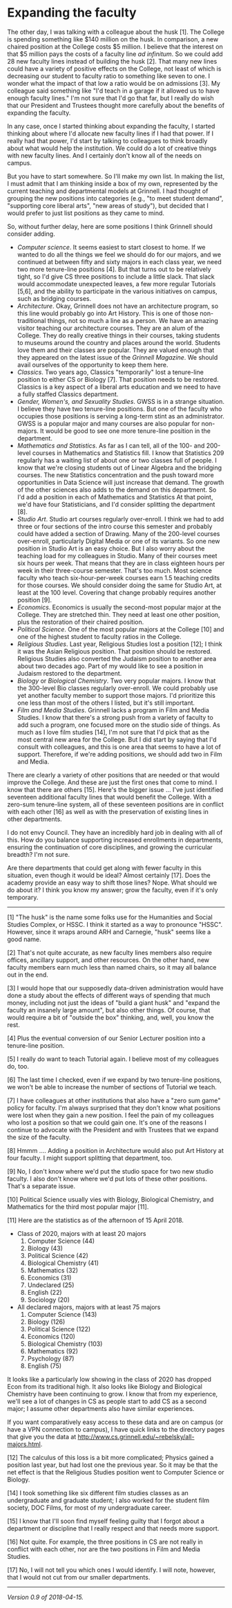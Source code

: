 Expanding the faculty
=====================

The other day, I was talking with a colleague about the husk [1].  The
College is spending something like $140 million on the husk.  In
comparison, a new chaired position at the College costs $5 million.
I believe that the interest on that $5 million pays the costs of a faculty
line _ad infinitum_.  So we could add 28 new faculty lines instead of
building the husk [2].  That many new lines could have a variety of
positive effects on the College, not least of which is decreasing our
student to faculty ratio to something like seven to one.  I wonder
what the impact of that low a ratio would be on admissions [3].  My
colleague said something like "I'd teach in a garage if it allowed us
to have enough faculty lines."  I'm not sure that I'd go that far, but
I really do wish that our President and Trustees thought more carefully
about the benefits of expanding the faculty.

In any case, once I started thinking about expanding the faculty, I started
thinking about where I'd allocate new faculty lines if I had that power.  If
I really had that power, I'd start by talking to colleagues to think
broadly about what would help the institution.  We could do a lot of
creative things with new faculty lines.  And I certainly don't know all
of the needs on campus.

But you have to start somewhere.  So I'll make my own list.  In making the
list, I must admit that I am thinking inside a box of my own, represented
by the current teaching and departmental models at Grinnell.  I had thought
of grouping the new positions into categories (e.g., "to meet student demand",
"supporting core liberal arts", "new areas of study"), but decided that I
would prefer to just list positions as they came to mind.

So, without further delay, here are some positions I think Grinnell should
consider adding.

* _Computer science_.  It seems easiest to start closest to home.  If we
  wanted to do all the things we feel we should do for our majors, and we
  continued at between fifty and sixty majors in each class year,
  we need two more tenure-line positions [4].  But that turns out to
  be relatively tight, so I'd give CS three positions to include a
  little slack.  That slack would accommodate unexpected leaves, a few
  more regular Tutorials [5,6], and the ability to participate in the various
  initiatives on campus, such as bridging courses.
* _Architecture_.  Okay, Grinnell does not have an architecture program,
  so this line would probably go into Art History.  This is one of those
  non-traditional things, not so much a line as a person.  We have
  an amazing visitor teaching our architecture courses.  They are
  an alum of the College.  They do really creative things in their
  courses, taking students to museums around the country and places
  around the world.  Students love them and their classes are popular.
  They are valued enough that they appeared on the latest issue of the
  _Grinnell Magazine_.  We should avail ourselves of the opportunity
  to keep them here.
* _Classics_.  Two years ago, Classics "temporarily" lost a tenure-line 
  position to either CS or Biology [7].  That position needs to be restored.
  Classics is a key aspect of a liberal arts education and we need to
  have a fully staffed Classics department.
* _Gender, Women's, and Sexuality Studies_.  GWSS is in a strange situation.
  I believe they have two tenure-line positions.  But one of the faculty
  who occupies those positions is serving a long-term stint as an
  administrator.  GWSS is a popular major and many courses are also
  popular for non-majors.  It would be good to see one more tenure-line
  position in the department.
* _Mathematics and Statistics_.  As far as I can tell, all of the 100-
  and 200-level courses in Mathematics and Statistics fill.  I know that
  Statistics 209 regularly has a waiting list of about one or two classes
  full of people.  I know that we're closing students out of Linear
  Algebra and the bridging courses.  The new Statistics concentration
  and the push toward more opportunities in Data Science will just
  increase that demand.  The growth of the other sciences also adds
  to the demand on this department.  So I'd add a position in each of
  Mathematics and Statistics At that point, we'd have four Statisticians,
  and I'd consider splitting the department [8].
* _Studio Art_.  Studio art courses regularly over-enroll.  I think we had
  to add three or four sections of the intro course this semester and
  probably could have added a section of Drawing.  Many of the 200-level
  courses over-enroll, particularly Digital Media or one of its variants.
  So one new position in Studio Art is an easy choice.  But I also worry
  about the teaching load for my colleagues in Studio.  Many of their
  courses meet six hours per week.  That means that they are in class
  eighteen hours per week in their three-course semester.  That's too much.
  Most science faculty who teach six-hour-per-week courses earn 1.5 teaching
  credits for those courses.  We should consider doing the same for
  Studio Art, at least at the 100 level.  Covering that change probably
  requires another position [9].  
* _Economics_.  Economics is usually the second-most popular major 
  at the College.  They are stretched thin.  They need at least one other 
  position, plus the restoration of their chaired position.
* _Political Science_.  One of the most popular majors at the College  [10]
  and one of the highest student to faculty ratios in the College.
* _Religious Studies_.  Last year, Religious Studies lost a position
  [12]; I think it was the Asian Religious position.  That position should
  be restored.  Religious Studies also converted the Judaism position
  to another area about two decades ago.  Part of my would like to see
  a position in Judaism restored to the department.
* _Biology_ or _Biological Chemistry_.  Two very popular majors.  I know
  that the 300-level Bio classes regularly over-enroll.  We could probably
  use yet another faculty member to support those majors.  I'd prioritize
  this one less than most of the others I listed, but it's still important.
* _Film and Media Studies_.  Grinnell lacks a program in Film and Media
  Studies.  I know that there's a strong push from a variety of faculty
  to add such a program, one focused more on the studio side of things.
  As much as I love film studies [14], I'm not sure that I'd pick that
  as the most central new area for the College.  But I did start by
  saying that I'd consult with colleagues, and this is one area that
  seems to have a lot of support.  Therefore, if we're adding positions,
  we should add two in Film and Media.

There are clearly a variety of other positions that are needed or that
would improve the College.  And these are just the first ones that come
to mind.  I know that there are others [15].  Here's the bigger issue ...
I've just identified seventeen additional faculty lines that would
benefit the College.  With a zero-sum tenure-line system, all of these
seventeen positions are in conflict with each other [16] as well as with
the preservation of existing lines in other departments.

I do not envy Council.  They have an incredibly hard job in dealing with
all of this.  How do you balance supporting increased enrollments in 
departments, ensuring the continuation of core disciplines, and growing
the curricular breadth?  I'm not sure.

Are there departments that could get along with fewer faculty in this
situation, even though it would be ideal?  Almost certainly [17].
Does the academy provide an easy way to shift those lines?  Nope.  What
should we do about it?  I think you know my answer; grow the faculty,
even if it's only temporary.

---

[1] "The husk" is the name some folks use for the Humanities and Social
Studies Complex, or HSSC.  I think it started as a way to pronounce "HSSC".
However, since it wraps around ARH and Carnegie, "husk" seems like a
good name.

[2] That's not quite accurate, as new faculty lines members also require
offices, ancillary support, and other resources.  On the other hand, new
faculty members earn much less than named chairs, so it may all balance
out in the end.

[3] I would hope that our supposedly data-driven administration would
have done a study about the effects of different ways of spending that
much money, including not just the ideas of "build a giant husk" and
"expand the faculty an insanely large amount", but also other things.
Of course, that would require a bit of "outside the box" thinking, and,
well, you know the rest.

[4] Plus the eventual conversion of our Senior Lecturer position into a
tenure-line position.

[5] I really do want to teach Tutorial again.  I believe most of my colleagues
do, too.

[6] The last time I checked, even if we expand by two tenure-line positions,
we won't be able to increase the number of sections of Tutorial we teach.

[7] I have colleagues at other institutions that also have a "zero sum
game" policy for faculty.  I'm always surprised that they don't know what
positions were lost when they gain a new position.  I feel the pain of
my colleagues who lost a position so that we could gain one.  It's one
of the reasons I continue to advocate with the President and with Trustees
that we expand the size of the faculty.

[8] Hmmm .... Adding a position in Architecture would also put Art History
at four faculty.  I might support splitting that department, too.

[9] No, I don't know where we'd put the studio space for two new studio
faculty.  I also don't know where we'd put lots of these other positions.
That's a separate issue.

[10] Political Science usually vies with Biology, Biological Chemistry,
and Mathematics for the third most popular major [11].

[11] Here are the statistics as of the afternoon of 15 April 2018.

* Class of 2020, majors with at least 20 majors
    1. Computer Science (44)
    2. Biology (43)
    3. Political Science (42)
    4. Biological Chemistry (41)
    5. Mathematics (32)
    6. Economics (31)
    7. Undeclared (25)
    8. English (22)
    9. Sociology (20)
* All declared majors, majors with at least 75 majors
    1. Computer Science (143)
    2. Biology (126)
    3. Political Science (122)
    4. Economics (120)
    5. Biological Chemistry (103)
    6. Mathematics (92)
    7. Psychology (87)
    8. English (75)

It looks like a particularly low showing in the class of 2020 has dropped
Econ from its traditional high.  It also looks like Biology and Biological
Chemistry have been continuing to grow.  I know that from my experience,
we'll see a lot of changes in CS as people start to add CS as a second
major; I assume other departments also have similar experiences.

If you want comparatively easy access to these data and
are on campus (or have a VPN connection to campus), I have
quick links to the directory pages that give you the data at
<http://www.cs.grinnell.edu/~rebelsky/all-majors.html>.

[12] The calculus of this loss is a bit more complicated; Physics gained
a position last year, but had lost one the previous year.  So it may
be that the net effect is that the Religious Studies position went to
Computer Science or Biology.

[14] I took something like six different film studies classes as an
undergraduate and graduate student; I also worked for the student
film society, DOC Films, for most of my undergraduate career.

[15] I know that I'll soon find myself feeling guilty that I forgot
about a department or discipline that I really respect and that needs
more support.

[16] Not quite.  For example, the three positions in CS are not really
in conflict with each other, nor are the two positions in Film and
Media Studies.

[17] No, I will not tell you which ones I would identify.  I will note,
however, that I would not cut from our smaller departments.

---

*Version 0.9 of 2018-04-15.*
